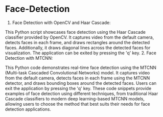 # Face-Detection
1. Face Detection with OpenCV and Haar Cascade:

This Python script showcases face detection using the Haar Cascade classifier provided by OpenCV. It captures video from the default camera, detects faces in each frame, and draws rectangles around the detected faces. Additionally, it draws diagonal lines across the detected faces for visualization. The application can be exited by pressing the 'q' key.
2. Face Detection with MTCNN:

This Python code demonstrates real-time face detection using the MTCNN (Multi-task Cascaded Convolutional Networks) model. It captures video from the default camera, detects faces in each frame using the MTCNN detector, and draws bounding boxes around the detected faces. Users can exit the application by pressing the 'q' key.
These code snippets provide examples of face detection using different techniques, from traditional Haar Cascade classifiers to modern deep learning-based MTCNN models, allowing users to choose the method that best suits their needs for face detection applications.




